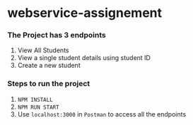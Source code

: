 # webservice-assignement

### The Project has 3 endpoints
1. View All Students
2. View a single student details using student ID
3. Create a new student
### Steps to run the project
1. `NPM INSTALL`
2. `NPM RUN START`
3. Use `localhost:3000` in `Postman` to access all the endpoints